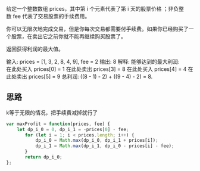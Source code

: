 给定一个整数数组 prices，其中第 i 个元素代表了第 i 天的股票价格 ；非负整数 fee 代表了交易股票的手续费用。

你可以无限次地完成交易，但是你每次交易都需要付手续费。如果你已经购买了一个股票，在卖出它之前你就不能再继续购买股票了。

返回获得利润的最大值。

输入: prices = [1, 3, 2, 8, 4, 9], fee = 2
输出: 8
解释: 能够达到的最大利润:  
在此处买入 prices[0] = 1
在此处卖出 prices[3] = 8
在此处买入 prices[4] = 4
在此处卖出 prices[5] = 9
总利润: ((8 - 1) - 2) + ((9 - 4) - 2) = 8.


## 思路
k等于无限的情况，把手续费减掉就行了
```javascript
var maxProfit = function(prices, fee) {
    let dp_i_0 = 0, dp_i_1 = -prices[0] - fee;
       for (let i = 1; i < prices.length; i++) {
           dp_i_0 = Math.max(dp_i_0, dp_i_1 + prices[i]);
           dp_i_1 = Math.max(dp_i_1, dp_i_0 - prices[i] - fee);
       }
       return dp_i_0;
};
```
